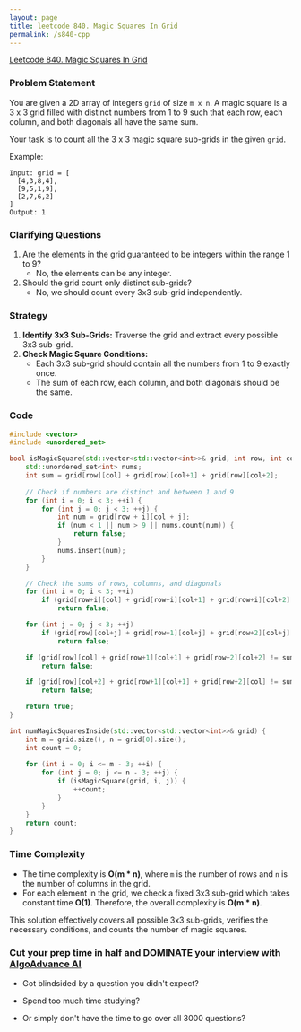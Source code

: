 ```yaml
---
layout: page
title: leetcode 840. Magic Squares In Grid
permalink: /s840-cpp
---
```

[Leetcode 840. Magic Squares In Grid](https://algoadvance.github.io/algoadvance/l840)
### Problem Statement
You are given a 2D array of integers `grid` of size `m x n`. A magic square is a 3 x 3 grid filled with distinct numbers from 1 to 9 such that each row, each column, and both diagonals all have the same sum.

Your task is to count all the 3 x 3 magic square sub-grids in the given `grid`.

Example:
```
Input: grid = [
  [4,3,8,4],
  [9,5,1,9],
  [2,7,6,2]
]
Output: 1
```

### Clarifying Questions
1. Are the elements in the grid guaranteed to be integers within the range 1 to 9?
   - No, the elements can be any integer.
2. Should the grid count only distinct sub-grids?
   - No, we should count every 3x3 sub-grid independently.

### Strategy
1. **Identify 3x3 Sub-Grids:** Traverse the grid and extract every possible 3x3 sub-grid.
2. **Check Magic Square Conditions:**
   - Each 3x3 sub-grid should contain all the numbers from 1 to 9 exactly once.
   - The sum of each row, each column, and both diagonals should be the same.

### Code
```cpp
#include <vector>
#include <unordered_set>

bool isMagicSquare(std::vector<std::vector<int>>& grid, int row, int col) {
    std::unordered_set<int> nums;
    int sum = grid[row][col] + grid[row][col+1] + grid[row][col+2];
    
    // Check if numbers are distinct and between 1 and 9
    for (int i = 0; i < 3; ++i) {
        for (int j = 0; j < 3; ++j) {
            int num = grid[row + i][col + j];
            if (num < 1 || num > 9 || nums.count(num)) {
                return false;
            }
            nums.insert(num);
        }
    }

    // Check the sums of rows, columns, and diagonals
    for (int i = 0; i < 3; ++i)
        if (grid[row+i][col] + grid[row+i][col+1] + grid[row+i][col+2] != sum)
            return false;

    for (int j = 0; j < 3; ++j)
        if (grid[row][col+j] + grid[row+1][col+j] + grid[row+2][col+j] != sum)
            return false;

    if (grid[row][col] + grid[row+1][col+1] + grid[row+2][col+2] != sum)
        return false;

    if (grid[row][col+2] + grid[row+1][col+1] + grid[row+2][col] != sum)
        return false;

    return true;
}

int numMagicSquaresInside(std::vector<std::vector<int>>& grid) {
    int m = grid.size(), n = grid[0].size();
    int count = 0;
    
    for (int i = 0; i <= m - 3; ++i) {
        for (int j = 0; j <= n - 3; ++j) {
            if (isMagicSquare(grid, i, j)) {
                ++count;
            }
        }
    }
    return count;
}
```

### Time Complexity
- The time complexity is **O(m * n)**, where `m` is the number of rows and `n` is the number of columns in the grid.
- For each element in the grid, we check a fixed 3x3 sub-grid which takes constant time **O(1)**. Therefore, the overall complexity is **O(m * n)**. 

This solution effectively covers all possible 3x3 sub-grids, verifies the necessary conditions, and counts the number of magic squares.


### Cut your prep time in half and DOMINATE your interview with [AlgoAdvance AI](https://algoAdvance.com)

- Got blindsided by a question you didn't expect?

- Spend too much time studying?

- Or simply don't have the time to go over all 3000 questions?

